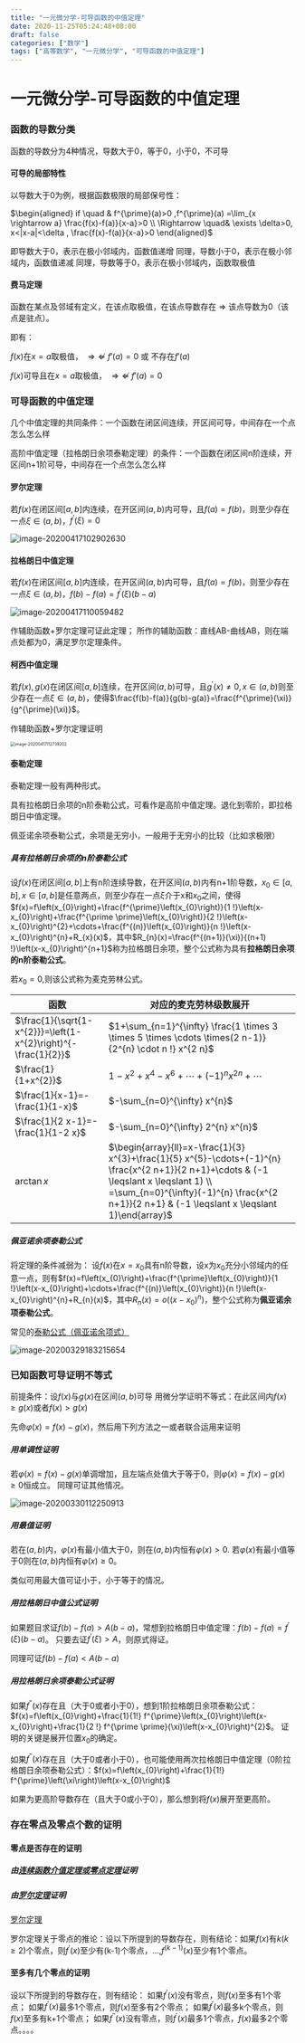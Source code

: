 ```yaml
---
title: "一元微分学-可导函数的中值定理"
date: 2020-11-25T05:24:48+08:00
draft: false
categories: ["数学"]
tags: ["高等数学", "一元微分学", "可导函数的中值定理"] 
---
```


# 一元微分学-可导函数的中值定理

### 函数的导数分类

函数的导数分为4种情况，导数大于0，等于0，小于0，不可导

#### 可导的局部特性

以导数大于0为例，根据函数极限的局部保号性：

$\begin{aligned} if \quad & f^{\prime}(a)>0 ,f^{\prime}(a) =\lim_{x \rightarrow a} \frac{f(x)-f(a)}{x-a}>0 \\ \Rightarrow \quad&  \exists \delta>0,  x<|x-a|<\delta , \frac{f(x)-f(a)}{x-a}>0 \end{aligned}$

即导数大于0，表示在极小邻域内，函数值递增
同理，导数小于0，表示在极小邻域内，函数值递减
同理，导数等于0，表示在极小邻域内，函数取极值

#### 费马定理

函数在某点及邻域有定义，在该点取极值，在该点导数存在 $\Rightarrow$ 该点导数为0（该点是驻点）。

即有：

$f(x)$在$x=a$取极值， $\Rightarrow \nLeftarrow$ $f'(a)=0$ 或 不存在$f'(a)$

$f(x)$可导且在$x=a$取极值， $\Rightarrow \nLeftarrow$ $f'(a)=0$ 

### 可导函数的中值定理

几个中值定理的共同条件：一个函数在闭区间连续，开区间可导，中间存在一个点怎么怎么样

高阶中值定理（拉格朗日余项泰勒定理）的条件：一个函数在闭区间n阶连续，开区间n+1阶可导，中间存在一个点怎么怎么样

#### 罗尔定理

若$f(x)$在闭区间$[a, b]$内连续，在开区间$(a, b)$内可导，且$f(a)=f(b)$，则至少存在一点$\xi \in(a, b)$，$f^{\prime}(\xi)=0$

![image-20200417102902630](https://picgo12138.oss-cn-hangzhou.aliyuncs.com/md/image-20200417102902630.png)

#### 拉格朗日中值定理

若$f(x)$在闭区间$[a, b]$内连续，在开区间$(a, b)$内可导，且$f(a)=f(b)$，则至少存在一点$\xi \in(a, b)$，$f(b)-f(a)=f^{\prime}(\xi)(b-a)$

![image-20200417110059482](https://picgo12138.oss-cn-hangzhou.aliyuncs.com/md/image-20200417110059482.png)

作辅助函数+罗尔定理可证此定理；
所作的辅助函数：直线AB-曲线AB，则在端点处都为0，满足罗尔定理条件。

#### 柯西中值定理

若$f(x), g(x)$在闭区间$[a, b]$连续，在开区间$(a, b)$可导，且$g^{\prime}(x) \neq 0, x \in(a, b)$则至少存在一点$\xi \in(a, b)$，使得$\frac{f(b)-f(a)}{g(b)-g(a)}=\frac{f^{\prime}(\xi)}{g^{\prime}(\xi)}$。



作辅助函数+罗尔定理证明

<img src="https://picgo12138.oss-cn-hangzhou.aliyuncs.com/md/image-20200417112739202.png" alt="image-20200417112739202" style="zoom:50%;" />

#### 泰勒定理

泰勒定理一般有两种形式。

具有拉格朗日余项的n阶泰勒公式，可看作是高阶中值定理。退化到零阶，即拉格朗日中值定理。

佩亚诺余项泰勒公式，余项是无穷小，一般用于无穷小的比较（比如求极限）

##### 具有拉格朗日余项的n阶泰勒公式

设$f(x)$在闭区间$[a,b]$上有n阶连续导数，在开区间$(a,b)$内有n+1阶导数，$x_{0} \in[a, b], x \in[a, b]$是任意两点，则至少存在一点$\xi$介于x和$x_0$之间，使得$f(x)=f\left(x_{0}\right)+\frac{f^{\prime}\left(x_{0}\right)}{1 !}\left(x-x_{0}\right)+\frac{f^{\prime \prime}\left(x_{0}\right)}{2 !}\left(x-x_{0}\right)^{2}+\cdots+\frac{f^{(n)}\left(x_{0}\right)}{n !}\left(x-x_{0}\right)^{n}+R_{x}(x)$，其中$R_{n}(x)=\frac{f^{(n+1)}(\xi)}{(n+1) !}\left(x-x_{0}\right)^{n+1}$称为拉格朗日余项，整个公式称为具有**拉格朗日余项的n阶泰勒公式**。

若$x_0 = 0$,则该公式称为麦克劳林公式。

| 函数                                                         | 对应的麦克劳林级数展开                                       |
| ------------------------------------------------------------ | ------------------------------------------------------------ |
| $\frac{1}{\sqrt{1-x^{2}}}=\left(1-x^{2}\right)^{-\frac{1}{2}}$ | $1+\sum_{n=1}^{\infty} \frac{1 \times 3 \times 5 \times \cdots \times(2 n-1)}{2^{n} \cdot n !} x^{2 n}$ |
| $\frac{1}{1+x^{2}}$                                          | $1-x^{2}+x^{4}-x^{6}+\cdots+(-1)^{n} x^{2 n}+\cdots$         |
| $\frac{1}{x-1}=-\frac{1}{1-x}$                               | $-\sum_{n=0}^{\infty} x^{n}$                                 |
| $\frac{1}{2 x-1}=-\frac{1}{1-2 x}$                           | $-\sum_{n=0}^{\infty} 2^{n} x^{n}$                           |
| $\arctan x$                                                  | $\begin{array}{ll}=x-\frac{1}{3} x^{3}+\frac{1}{5} x^{5}-\cdots+(-1)^{n} \frac{x^{2 n+1}}{2 n+1}+\cdots & (-1 \leqslant x \leqslant 1) \\ =\sum_{n=0}^{\infty}(-1)^{n} \frac{x^{2 n+1}}{2 n+1} & (-1 \leqslant x \leqslant 1)\end{array}$ |

##### 佩亚诺余项泰勒公式

将定理的条件减弱为：
设$f(x)$在$x=x_0$具有n阶导数，设x为$x_0$充分小邻域内的任意一点，则有$f(x)=f\left(x_{0}\right)+\frac{f^{\prime}\left(x_{0}\right)}{1 !}\left(x-x_{0}\right)+\cdots+\frac{f^{(n)}\left(x_{0}\right)}{n !}\left(x-x_{0}\right)^{n}+R_{n}(x)$，其中$R_{n}(x)=o\left(\left(x-x_{0}\right)^{n}\right)$，整个公式称为**佩亚诺余项泰勒公式**。

常见的[泰勒公式（佩亚诺余项式）](#泰勒公式（佩亚诺余项式）)

![image-20200329183215654](https://picgo12138.oss-cn-hangzhou.aliyuncs.com/md/image-20200329183215654.png)

### 已知函数可导证明不等式

前提条件：设$f(x)$与$g(x)$在区间$(a,b)$可导
用微分学证明不等式：在此区间内$f(x) \geqslant g(x)$或者$f(x)>g(x)$

先命$\varphi(x)=f(x)-g(x)$，然后用下列方法之一或者联合运用来证明

##### 用单调性证明

若$\varphi(x)=f(x)-g(x)$单调增加，且左端点处值大于等于0，则$\varphi(x)=f(x)-g(x) \ge 0$恒成立。
同理可证其他情况。

![image-20200330112250913](https://picgo12138.oss-cn-hangzhou.aliyuncs.com/md/image-20200330112250913.png)

##### 用最值证明

若在$(a,b)$内，$\varphi (x)$有最小值大于0，则在$(a,b)$内恒有$\varphi (x) \gt 0$.
若$\varphi (x)$有最小值等于0则在$(a,b)$内恒有$\varphi (x) \ge 0$。

类似可用最大值可证小于，小于等于的情况。

##### 用拉格朗日中值公式证明

如果题目求证$f(b)-f(a)>A(b-a)$，常想到拉格朗日中值定理：$f(b)-f(a)=f^{\prime}(\xi)(b-a)$。
只要去证$f^{\prime}(\xi)>A$，则原式得证。

同理可证$f(b)-f(a)<A(b-a)$

##### 用拉格朗日余项泰勒公式证明

如果$f^{\prime \prime}(x)$存在且（大于0或者小于0），想到1阶拉格朗日余项泰勒公式：$f(x)=f\left(x_{0}\right)+\frac{1}{1!} f^{\prime}\left(x_{0}\right)\left(x-x_{0}\right)+\frac{1}{2 !} f^{\prime \prime}(\xi)\left(x-x_{0}\right)^{2}$。
证明的关键是展开位置$x_0$的确定。

如果$f^{\prime \prime}(x)$存在且（大于0或者小于0），也可能使用两次拉格朗日中值定理（0阶拉格朗日余项泰勒公式）：$f(x)=f\left(x_{0}\right)+\frac{1}{1!} f^{\prime}\left(\xi\right)\left(x-x_{0}\right)$

如果为更高阶导数存在（且大于0或小于0），那么想到将$f(x)$展开至更高阶。

### 存在零点及零点个数的证明

#### 零点是否存在的证明

##### 由[连续函数介值定理或零点定理](#闭区间上连续函数的性质)证明

##### 由[罗尔定理](#罗尔定理)证明

[罗尔定理](#罗尔定理)

罗尔定理关于零点的推论：设以下所提到的导数存在，则有结论：如果$f(x)$有$k(k\ge 2)$个零点，则$f^\prime (x)$至少有(k-1)个零点，...,$f^{(k-1)}(x)$至少有1个零点。

#### 至多有几个零点的证明

设以下所提到的导数存在，则有结论：
如果$f^{\prime}(x)$没有零点，则$f(x)$至多有1个零点；
如果$f^{\prime}(x)$最多1个零点，则$f(x)$至多有2个零点；
如果$f^{\prime}(x)$最多k个零点，则$f(x)$至多有k+1个零点；
如果$f^{\prime \prime}(x)$没有零点，则$f^{\prime}(x)$最多1个零点，$f(x)$最多2个零点。。。。